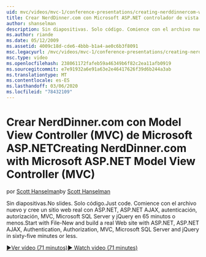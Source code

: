 ```yaml
---
uid: mvc/videos/mvc-1/conference-presentations/creating-nerddinnercom-with-microsoft-aspnet-model-view-controller-mvc
title: Crear NerdDinner.com con Microsoft ASP.NET controlador de vista de modelo (MVC) | Microsoft Docs
author: shanselman
description: Sin diapositivas. Solo código. Comience con el archivo nuevo y cree un sitio web real con ASP.NET, ASP.NET AJAX, autenticación, autorización, MVC, Microsoft SQL Server y...
ms.author: riande
ms.date: 05/12/2009
ms.assetid: 4009c18d-cde6-4bbb-b1a4-ae0c6b3f8091
msc.legacyurl: /mvc/videos/mvc-1/conference-presentations/creating-nerddinnercom-with-microsoft-aspnet-model-view-controller-mvc
msc.type: video
ms.openlocfilehash: 238061172fafeb59a46349b6f82c2ea11afb0919
ms.sourcegitcommit: e7e91932a6e91a63e2e46417626f39d6b244a3ab
ms.translationtype: MT
ms.contentlocale: es-ES
ms.lasthandoff: 03/06/2020
ms.locfileid: "78432109"
---
```

# <a name="creating-nerddinnercom-with-microsoft-aspnet-model-view-controller-mvc"></a><span data-ttu-id="8d6e2-105">Crear NerdDinner.com con Model View Controller (MVC) de Microsoft ASP.NET</span><span class="sxs-lookup"><span data-stu-id="8d6e2-105">Creating NerdDinner.com with Microsoft ASP.NET Model View Controller (MVC)</span></span>

<span data-ttu-id="8d6e2-106">por [Scott Hanselman](https://github.com/shanselman)</span><span class="sxs-lookup"><span data-stu-id="8d6e2-106">by [Scott Hanselman](https://github.com/shanselman)</span></span>

<span data-ttu-id="8d6e2-107">Sin diapositivas.</span><span class="sxs-lookup"><span data-stu-id="8d6e2-107">No slides.</span></span> <span data-ttu-id="8d6e2-108">Solo código.</span><span class="sxs-lookup"><span data-stu-id="8d6e2-108">Just code.</span></span> <span data-ttu-id="8d6e2-109">Comience con el archivo nuevo y cree un sitio web real con ASP.NET, ASP.NET AJAX, autenticación, autorización, MVC, Microsoft SQL Server y jQuery en 65 minutos o menos.</span><span class="sxs-lookup"><span data-stu-id="8d6e2-109">Start with File-New and build a real Web site with ASP.NET, ASP.NET AJAX, Authentication, Authorization, MVC, Microsoft SQL Server and jQuery in sixty-five minutes or less.</span></span>

[<span data-ttu-id="8d6e2-110">&#9654;Ver vídeo (71 minutos)</span><span class="sxs-lookup"><span data-stu-id="8d6e2-110">&#9654; Watch video (71 minutes)</span></span>](https://channel9.msdn.com/Blogs/ASP-NET-Site-Videos/creating-nerddinnercom-with-microsoft-aspnet-model-view-controller-mvc)
